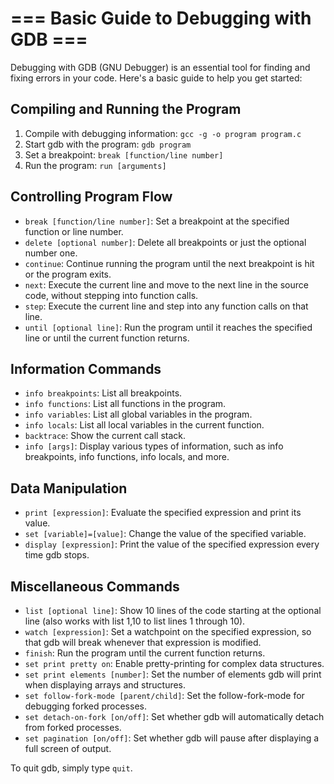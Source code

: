# === Basic Guide to Debugging with GDB ===

Debugging with GDB (GNU Debugger) is an essential tool for finding and fixing errors in your code. Here's a basic guide to help you get started:

## Compiling and Running the Program

1. Compile with debugging information: `gcc -g -o program program.c`
2. Start gdb with the program: `gdb program`
3. Set a breakpoint: `break [function/line number]`
4. Run the program: `run [arguments]`

## Controlling Program Flow

- `break [function/line number]`: Set a breakpoint at the specified function or line number.
- `delete [optional number]`: Delete all breakpoints or just the optional number one.
- `continue`: Continue running the program until the next breakpoint is hit or the program exits.
- `next`: Execute the current line and move to the next line in the source code, without stepping into function calls.
- `step`: Execute the current line and step into any function calls on that line.
- `until [optional line]`: Run the program until it reaches the specified line or until the current function returns.

## Information Commands

- `info breakpoints`: List all breakpoints.
- `info functions`: List all functions in the program.
- `info variables`: List all global variables in the program.
- `info locals`: List all local variables in the current function.
- `backtrace`: Show the current call stack.
- `info [args]`: Display various types of information, such as info breakpoints, info functions, info locals, and more.

## Data Manipulation

- `print [expression]`: Evaluate the specified expression and print its value.
- `set [variable]=[value]`: Change the value of the specified variable.
- `display [expression]`: Print the value of the specified expression every time gdb stops.

## Miscellaneous Commands

- `list [optional line]`: Show 10 lines of the code starting at the optional line (also works with list 1,10 to list lines 1 through 10).
- `watch [expression]`: Set a watchpoint on the specified expression, so that gdb will break whenever that expression is modified.
- `finish`: Run the program until the current function returns.
- `set print pretty on`: Enable pretty-printing for complex data structures.
- `set print elements [number]`: Set the number of elements gdb will print when displaying arrays and structures.
- `set follow-fork-mode [parent/child]`: Set the follow-fork-mode for debugging forked processes.
- `set detach-on-fork [on/off]`: Set whether gdb will automatically detach from forked processes.
- `set pagination [on/off]`: Set whether gdb will pause after displaying a full screen of output.

To quit gdb, simply type `quit`. 
